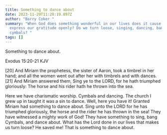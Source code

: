 ```yaml
---
title: Something to dance about
date: 2023-11-29T11:28:19.897Z
author: "Barry Coker "
summary: "When God does something wonderful in our lives does it cause us to
  express our gratitude openly? Do we turn loose, singing, dancing, banging
  cymbals? "
tags: []
---
```

Something to dance about. 

‭‭Exodus‬ ‭15:20‭-‬21‬ ‭KJV‬‬

\[20] And Miriam the prophetess, the sister of Aaron, took a timbrel in her hand; and all the women went out after her with timbrels and with dances. \[21] And Miriam answered them, Sing ye to the LORD, for he hath triumphed gloriously: The horse and his rider hath he thrown into the sea.

Here we have charismatic worship. Cymbals and dancing. The church I grew up in taught it was a sin to dance. Well, here you have it! Granted Miriam had something to dance about. Sing unto the LORD for he has triumphed gloriously, the horse and the rider he has thrown in the sea! They have witnessed a mighty work of God! They have something to sing, bang Cymbals, and dance about. What has the Lord done in our lives that makes us turn loose? He saved me! That is something to dance about.